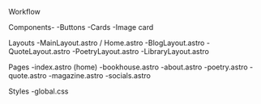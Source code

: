 Workflow

Components-
    -Buttons
    -Cards
    -Image card

Layouts
    -MainLayout.astro / Home.astro
    -BlogLayout.astro
    -QuoteLayout.astro
    -PoetryLayout.astro
    -LibraryLayout.astro

Pages
    -index.astro (home)
    -bookhouse.astro
    -about.astro
    -poetry.astro
    -quote.astro
    -magazine.astro
    -socials.astro

Styles
    -global.css